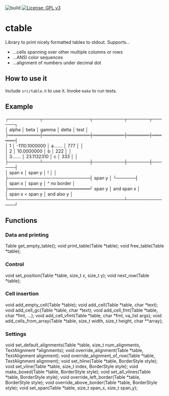 ![build](https://github.com/PhilippHochmann/ctable/workflows/build/badge.svg)
[![License: GPL v3](https://img.shields.io/badge/License-GPL%20v3-blue.svg)](http://www.gnu.org/licenses/gpl-3.0)

# ctable
Library to print nicely formatted tables to stdout.
Supports...
* ...cells spanning over other multiple columns or rows
* ...ANSI color sequences
* ...alignment of numbers under decimal dot

## How to use it
Include ```src/table.h``` to use it. Invoke ```make``` to run tests.

## Example
┌──────────┬───────────────┬──────────┬───────┬──────┐<br/>
│  alpha   │     beta      │  gamma   │ delta │ test │<br/>
├══════════┼═══════════════┼══════════┼═══════┼══════┤<br/>
│ 1        │ -1110.1000000 │ a....... │  777  │      │<br/>
│ 2        │    10.0000000 │        b │  222  │      │<br/>
│ 3....... │    23.1132310 │        c │  333  │      │<br/>
├──────────┴───────────────┼──────────┼───────┼──────┤<br/>
│ span x                   │ span y   │   !   │      │<br/>
├──────────────────────────┤ span y   │       └──────┤<br/>
│ span x                   │ span y   │  ^ no border │<br/>
├══════════════════════════┘ span y   │   and span x │<br/>
│ span x                     < span y │   and also y │<br/>
└─────────────────────────────────────┴──────────────┘<br/>

## Functions
### Data and printing
Table get_empty_table();
void print_table(Table *table);
void free_table(Table *table);

### Control
void set_position(Table *table, size_t x, size_t y);
void next_row(Table *table);

### Cell insertion
void add_empty_cell(Table *table);
void add_cell(Table *table, char *text);
void add_cell_gc(Table *table, char *text);
void add_cell_fmt(Table *table, char *fmt, ...);
void add_cell_vfmt(Table *table, char *fmt, va_list args);
void add_cells_from_array(Table *table, size_t width, size_t height, char **array);

### Settings
void set_default_alignments(Table *table, size_t num_alignments, TextAlignment *alignments);
void override_alignment(Table *table, TextAlignment alignment);
void override_alignment_of_row(Table *table, TextAlignment alignment);
void set_hline(Table *table, BorderStyle style);
void set_vline(Table *table, size_t index, BorderStyle style);
void make_boxed(Table *table, BorderStyle style);
void set_all_vlines(Table *table, BorderStyle style);
void override_left_border(Table *table, BorderStyle style);
void override_above_border(Table *table, BorderStyle style);
void set_span(Table *table, size_t span_x, size_t span_y);
